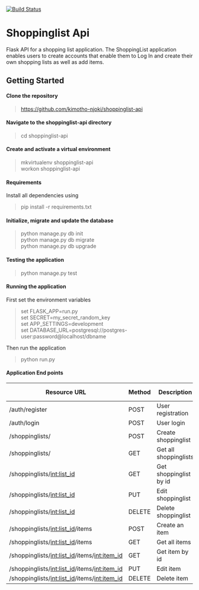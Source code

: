 [![Build Status](https://travis-ci.org/kimotho-njoki/shoppinglist-api.svg?branch=master)](https://travis-ci.org/kimotho-njoki/shoppinglist-api)

# Shoppinglist Api
Flask API for a shopping list application.
The ShoppingList application enables users to create accounts that enable them to Log In and create their own shopping lists as well as add items. 

## Getting Started
#### Clone the repository
> https://github.com/kimotho-njoki/shoppinglist-api

#### Navigate to the shoppinglist-api directory
>cd shoppinglist-api

#### Create and activate a virtual environment
>mkvirtualenv shoppinglist-api <br>
 workon shoppinglist-api

#### Requirements
Install all dependencies using
>pip install -r requirements.txt

#### Initialize, migrate and update the database
>python manage.py db init <br>
 python manage.py db migrate <br>
 python manage.py db upgrade <br>

#### Testing the application
>python manage.py test

#### Running the application
First set the environment variables
>set FLASK_APP=run.py <br>
 set SECRET=my_secret_random_key <br>
 set APP_SETTINGS=development <br>
 set DATABASE_URL=postgresql://postgres-user:password@localhost/dbname <br>

Then run the application
>python run.py

#### Application End points

| Resource URL | Method | Description | Requires Token |
| -------------|--------|-------------|----------------|
|/auth/register| POST   | User registration | FALSE |
|/auth/login   | POST   | User login   | FALSE |
|/shoppinglists/| POST | Create shoppinglist | TRUE |
|/shoppinglists/| GET  | Get all shoppinglists | TRUE |
|/shoppinglists/<int:list_id>| GET | Get shoppinglist by id | TRUE |
|/shoppinglists/<int:list_id>| PUT | Edit shoppinglist | TRUE |
|/shoppinglists/<int:list_id>| DELETE | Delete shoppinglist | TRUE |
|/shoppinglists/<int:list_id>/items | POST | Create an item | TRUE |
|/shoppinglists/<int:list_id>/items | GET  | Get all items | TRUE |
|/shoppinglists/<int:list_id>/items/<int:item_id> | GET | Get item by id | TRUE |
|/shoppinglists/<int:list_id>/items/<int:item_id> | PUT | Edit item | TRUE |
|/shoppinglists/<int:list_id>/items/<int:item_id> | DELETE | Delete item | TRUE |




